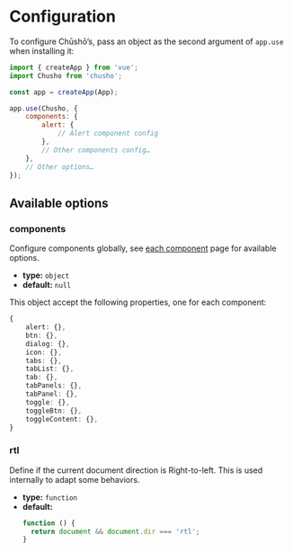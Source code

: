 # Configuration

To configure Chūshō’s, pass an object as the second argument of `app.use` when installing it:

```js
import { createApp } from 'vue';
import Chusho from 'chusho';

const app = createApp(App);

app.use(Chusho, {
    components: {
        alert: {
            // Alert component config
        },
        // Other components config…
    },
    // Other options…
});
```

## Available options

### components

Configure components globally, see [each component](/guide/components) page for available options.

-   **type:** `object`
-   **default:** `null`

This object accept the following properties, one for each component:

```ts
{
    alert: {},
    btn: {},
    dialog: {},
    icon: {},
    tabs: {},
    tabList: {},
    tab: {},
    tabPanels: {},
    tabPanel: {},
    toggle: {},
    toggleBtn: {},
    toggleContent: {},
}
```

### rtl

Define if the current document direction is Right-to-left. This is used internally to adapt some behaviors.

-   **type:** `function`
-   **default:**
    ```js
    function () {
      return document && document.dir === 'rtl';
    }
    ```
